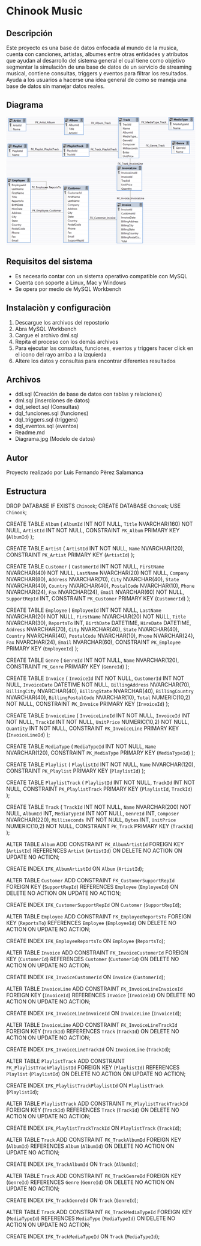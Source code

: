 # Chinook Music

## Descripción

Este proyecto es una base de datos enfocada al mundo de la musica, cuenta con canciones, artistas, albumes entre otras entidades y atributos que ayudan al desarrollo del sistema general el cual tiene como objetivo segmentar la simulaciòn de una base de datos de un servicio de streaming musical, contiene consultas, triggers y eventos para filtrar los resultados. Ayuda a los usuarios a hacerse una idea general de como se maneja una base de datos sin manejar datos reales.

## Diagrama 

![alt text](Diagrama.png)

## Requisitos del sistema

* Es necesario contar con un sistema operativo compatible con MySQL
* Cuenta con soporte a Linux, Mac y Windows
* Se opera por medio de MySQL Workbench

## Instalaciòn y configuraciòn

1. Descargue los archivos del repostorio
2. Abra MySQL Workbench
3. Cargue el archivo dml.sql
4. Repita el proceso con los demàs archivos
5. Para ejecutar las consultas, funciones, eventos y triggers hacer click en el icono del rayo arriba a la izquierda
6. Altere los datos y consultas para encontrar diferentes resultados

## Archivos

* ddl.sql (Creación de base de datos con tablas y relaciones)
* dml.sql (inserciones de datos)
* dql_select.sql (Consultas)
* dql_funciones.sql (funciones)
* dql_triggers.sql (triggers)
* dql_eventos.sql (eventos)
* Readme.md
* Diagrama.jpg (Modelo de datos)

## Autor

Proyecto realizado por Luis Fernando Pèrez Salamanca

## Estructura 

DROP DATABASE IF EXISTS `Chinook`;
CREATE DATABASE `Chinook`;
USE `Chinook`;

CREATE TABLE `Album`
(
    `AlbumId` INT NOT NULL,
    `Title` NVARCHAR(160) NOT NULL,
    `ArtistId` INT NOT NULL,
    CONSTRAINT `PK_Album` PRIMARY KEY  (`AlbumId`)
);

CREATE TABLE `Artist`
(
    `ArtistId` INT NOT NULL,
    `Name` NVARCHAR(120),
    CONSTRAINT `PK_Artist` PRIMARY KEY  (`ArtistId`)
);

CREATE TABLE `Customer`
(
    `CustomerId` INT NOT NULL,
    `FirstName` NVARCHAR(40) NOT NULL,
    `LastName` NVARCHAR(20) NOT NULL,
    `Company` NVARCHAR(80),
    `Address` NVARCHAR(70),
    `City` NVARCHAR(40),
    `State` NVARCHAR(40),
    `Country` NVARCHAR(40),
    `PostalCode` NVARCHAR(10),
    `Phone` NVARCHAR(24),
    `Fax` NVARCHAR(24),
    `Email` NVARCHAR(60) NOT NULL,
    `SupportRepId` INT,
    CONSTRAINT `PK_Customer` PRIMARY KEY  (`CustomerId`)
);

CREATE TABLE `Employee`
(
    `EmployeeId` INT NOT NULL,
    `LastName` NVARCHAR(20) NOT NULL,
    `FirstName` NVARCHAR(20) NOT NULL,
    `Title` NVARCHAR(30),
    `ReportsTo` INT,
    `BirthDate` DATETIME,
    `HireDate` DATETIME,
    `Address` NVARCHAR(70),
    `City` NVARCHAR(40),
    `State` NVARCHAR(40),
    `Country` NVARCHAR(40),
    `PostalCode` NVARCHAR(10),
    `Phone` NVARCHAR(24),
    `Fax` NVARCHAR(24),
    `Email` NVARCHAR(60),
    CONSTRAINT `PK_Employee` PRIMARY KEY  (`EmployeeId`)
);

CREATE TABLE `Genre`
(
    `GenreId` INT NOT NULL,
    `Name` NVARCHAR(120),
    CONSTRAINT `PK_Genre` PRIMARY KEY  (`GenreId`)
);

CREATE TABLE `Invoice`
(
    `InvoiceId` INT NOT NULL,
    `CustomerId` INT NOT NULL,
    `InvoiceDate` DATETIME NOT NULL,
    `BillingAddress` NVARCHAR(70),
    `BillingCity` NVARCHAR(40),
    `BillingState` NVARCHAR(40),
    `BillingCountry` NVARCHAR(40),
    `BillingPostalCode` NVARCHAR(10),
    `Total` NUMERIC(10,2) NOT NULL,
    CONSTRAINT `PK_Invoice` PRIMARY KEY  (`InvoiceId`)
);

CREATE TABLE `InvoiceLine`
(
    `InvoiceLineId` INT NOT NULL,
    `InvoiceId` INT NOT NULL,
    `TrackId` INT NOT NULL,
    `UnitPrice` NUMERIC(10,2) NOT NULL,
    `Quantity` INT NOT NULL,
    CONSTRAINT `PK_InvoiceLine` PRIMARY KEY  (`InvoiceLineId`)
);

CREATE TABLE `MediaType`
(
    `MediaTypeId` INT NOT NULL,
    `Name` NVARCHAR(120),
    CONSTRAINT `PK_MediaType` PRIMARY KEY  (`MediaTypeId`)
);

CREATE TABLE `Playlist`
(
    `PlaylistId` INT NOT NULL,
    `Name` NVARCHAR(120),
    CONSTRAINT `PK_Playlist` PRIMARY KEY  (`PlaylistId`)
);

CREATE TABLE `PlaylistTrack`
(
    `PlaylistId` INT NOT NULL,
    `TrackId` INT NOT NULL,
    CONSTRAINT `PK_PlaylistTrack` PRIMARY KEY  (`PlaylistId`, `TrackId`)
);

CREATE TABLE `Track`
(
    `TrackId` INT NOT NULL,
    `Name` NVARCHAR(200) NOT NULL,
    `AlbumId` INT,
    `MediaTypeId` INT NOT NULL,
    `GenreId` INT,
    `Composer` NVARCHAR(220),
    `Milliseconds` INT NOT NULL,
    `Bytes` INT,
    `UnitPrice` NUMERIC(10,2) NOT NULL,
    CONSTRAINT `PK_Track` PRIMARY KEY  (`TrackId`)
);

ALTER TABLE `Album` ADD CONSTRAINT `FK_AlbumArtistId`
    FOREIGN KEY (`ArtistId`) REFERENCES `Artist` (`ArtistId`) ON DELETE NO ACTION ON UPDATE NO ACTION;

CREATE INDEX `IFK_AlbumArtistId` ON `Album` (`ArtistId`);

ALTER TABLE `Customer` ADD CONSTRAINT `FK_CustomerSupportRepId`
    FOREIGN KEY (`SupportRepId`) REFERENCES `Employee` (`EmployeeId`) ON DELETE NO ACTION ON UPDATE NO ACTION;

CREATE INDEX `IFK_CustomerSupportRepId` ON `Customer` (`SupportRepId`);

ALTER TABLE `Employee` ADD CONSTRAINT `FK_EmployeeReportsTo`
    FOREIGN KEY (`ReportsTo`) REFERENCES `Employee` (`EmployeeId`) ON DELETE NO ACTION ON UPDATE NO ACTION;

CREATE INDEX `IFK_EmployeeReportsTo` ON `Employee` (`ReportsTo`);

ALTER TABLE `Invoice` ADD CONSTRAINT `FK_InvoiceCustomerId`
    FOREIGN KEY (`CustomerId`) REFERENCES `Customer` (`CustomerId`) ON DELETE NO ACTION ON UPDATE NO ACTION;

CREATE INDEX `IFK_InvoiceCustomerId` ON `Invoice` (`CustomerId`);

ALTER TABLE `InvoiceLine` ADD CONSTRAINT `FK_InvoiceLineInvoiceId`
    FOREIGN KEY (`InvoiceId`) REFERENCES `Invoice` (`InvoiceId`) ON DELETE NO ACTION ON UPDATE NO ACTION;

CREATE INDEX `IFK_InvoiceLineInvoiceId` ON `InvoiceLine` (`InvoiceId`);

ALTER TABLE `InvoiceLine` ADD CONSTRAINT `FK_InvoiceLineTrackId`
    FOREIGN KEY (`TrackId`) REFERENCES `Track` (`TrackId`) ON DELETE NO ACTION ON UPDATE NO ACTION;

CREATE INDEX `IFK_InvoiceLineTrackId` ON `InvoiceLine` (`TrackId`);

ALTER TABLE `PlaylistTrack` ADD CONSTRAINT `FK_PlaylistTrackPlaylistId`
    FOREIGN KEY (`PlaylistId`) REFERENCES `Playlist` (`PlaylistId`) ON DELETE NO ACTION ON UPDATE NO ACTION;

CREATE INDEX `IFK_PlaylistTrackPlaylistId` ON `PlaylistTrack` (`PlaylistId`);

ALTER TABLE `PlaylistTrack` ADD CONSTRAINT `FK_PlaylistTrackTrackId`
    FOREIGN KEY (`TrackId`) REFERENCES `Track` (`TrackId`) ON DELETE NO ACTION ON UPDATE NO ACTION;

CREATE INDEX `IFK_PlaylistTrackTrackId` ON `PlaylistTrack` (`TrackId`);

ALTER TABLE `Track` ADD CONSTRAINT `FK_TrackAlbumId`
    FOREIGN KEY (`AlbumId`) REFERENCES `Album` (`AlbumId`) ON DELETE NO ACTION ON UPDATE NO ACTION;

CREATE INDEX `IFK_TrackAlbumId` ON `Track` (`AlbumId`);

ALTER TABLE `Track` ADD CONSTRAINT `FK_TrackGenreId`
    FOREIGN KEY (`GenreId`) REFERENCES `Genre` (`GenreId`) ON DELETE NO ACTION ON UPDATE NO ACTION;

CREATE INDEX `IFK_TrackGenreId` ON `Track` (`GenreId`);

ALTER TABLE `Track` ADD CONSTRAINT `FK_TrackMediaTypeId`
    FOREIGN KEY (`MediaTypeId`) REFERENCES `MediaType` (`MediaTypeId`) ON DELETE NO ACTION ON UPDATE NO ACTION;

CREATE INDEX `IFK_TrackMediaTypeId` ON `Track` (`MediaTypeId`);




